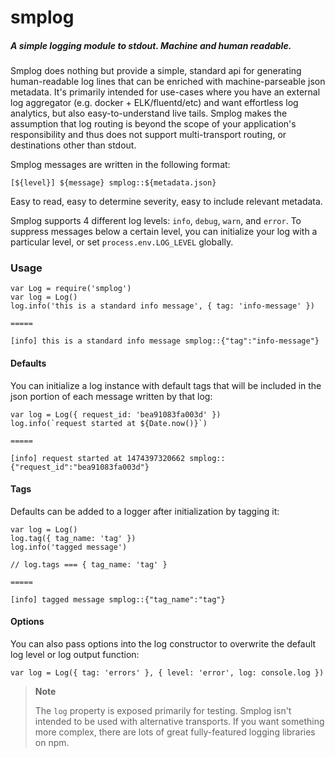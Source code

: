 # smplog

##### A simple logging module to stdout. Machine and human readable.

Smplog does nothing but provide a simple, standard api for generating human-readable log lines that can be enriched with machine-parseable json metadata. It's primarily intended for use-cases where you have an external log aggregator (e.g. docker + ELK/fluentd/etc) and want effortless log analytics, but also easy-to-understand live tails. Smplog makes the assumption that log routing is beyond the scope of your application's responsibility and thus does not support multi-transport routing, or destinations other than stdout.

Smplog messages are written in the following format:

`[${level}] ${message} smplog::${metadata.json}`

Easy to read, easy to determine severity, easy to include relevant metadata.

Smplog supports 4 different log levels: `info`, `debug`, `warn`, and `error`. To suppress messages below a certain level, you can initialize your log with a particular level, or set `process.env.LOG_LEVEL` globally.

### Usage

```
var Log = require('smplog')
var log = Log()
log.info('this is a standard info message', { tag: 'info-message' })

=====

[info] this is a standard info message smplog::{"tag":"info-message"}
```

#### Defaults
You can initialize a log instance with default tags that will be included in the json portion of each message written by that log:

```
var log = Log({ request_id: 'bea91083fa003d' })
log.info(`request started at ${Date.now()}`)

=====

[info] request started at 1474397320662 smplog::{"request_id":"bea91083fa003d"}
```

#### Tags
Defaults can be added to a logger after initialization by tagging it:

```
var log = Log()
log.tag({ tag_name: 'tag' })
log.info('tagged message')

// log.tags === { tag_name: 'tag' }

=====

[info] tagged message smplog::{"tag_name":"tag"}

```

#### Options
You can also pass options into the log constructor to overwrite the default log level or log output function:

```
var log = Log({ tag: 'errors' }, { level: 'error', log: console.log })
```

> **Note**
>
> The `log` property is exposed primarily for testing. Smplog isn't intended to be used with alternative transports. If you want something more complex, there are lots of great fully-featured logging libraries on npm.


